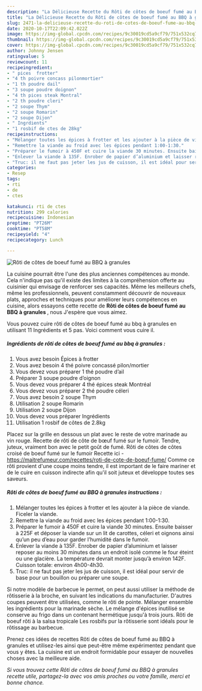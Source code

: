 ```yaml
---
description: "La Délicieuse Recette du Rôti de côtes de boeuf fumé au BBQ à granules"
title: "La Délicieuse Recette du Rôti de côtes de boeuf fumé au BBQ à granules"
slug: 2471-la-delicieuse-recette-du-roti-de-cotes-de-boeuf-fume-au-bbq-a-granules
date: 2020-10-17T22:09:42.022Z
image: https://img-global.cpcdn.com/recipes/9c30019cd5a9cf79/751x532cq70/roti-de-cotes-de-boeuf-fume-au-bbq-a-granules-photo-principale-de-la-recette.jpg
thumbnail: https://img-global.cpcdn.com/recipes/9c30019cd5a9cf79/751x532cq70/roti-de-cotes-de-boeuf-fume-au-bbq-a-granules-photo-principale-de-la-recette.jpg
cover: https://img-global.cpcdn.com/recipes/9c30019cd5a9cf79/751x532cq70/roti-de-cotes-de-boeuf-fume-au-bbq-a-granules-photo-principale-de-la-recette.jpg
author: Johnny Jensen
ratingvalue: 5
reviewcount: 11
recipeingredient:
- " pices  frotter"
- "4 th poivre concass pilonmortier"
- "1 th poudre dail"
- "3 soupe poudre doignon"
- "4 th pices steak Montral"
- "2 th poudre cleri"
- "2 soupe Thym"
- "2 soupe Romarin"
- "2 soupe Dijon"
- " Ingrdients"
- "1 rosbif de ctes de 28kg"
recipeinstructions:
- "Mélanger toutes les épices à frotter et les ajouter à la pièce de viande. Ficeler la viande."
- "Remettre la viande au froid avec les épices pendant 1:00-1:30."
- "Préparer le fumoir à 450F et cuire la viande 30 minutes. Ensuite baisser à 225F et déposer la viande sur un lit de carottes, céleri et oignons ainsi qu’un peu d’eau pour garder l’humidité dans le fumoir."
- "Enlever la viande à 135F. Enrober de papier d’aluminium et laisser reposer au moins 30 minutes dans un endroit isolé comme le four éteint ou une glacière. La température devrait monter jusqu’à environ 142F. Cuisson totale: environ 4h00-4h30."
- "Truc: il ne faut pas jeter les jus de cuisson, il est idéal pour servir de base pour un bouillon ou préparer une soupe."
categories:
- Resep
tags:
- rti
- de
- ctes

katakunci: rti de ctes 
nutrition: 299 calories
recipecuisine: Indonesian
preptime: "PT26M"
cooktime: "PT58M"
recipeyield: "4"
recipecategory: Lunch

---
```



![Rôti de côtes de boeuf fumé au BBQ à granules](https://img-global.cpcdn.com/recipes/9c30019cd5a9cf79/751x532cq70/roti-de-cotes-de-boeuf-fume-au-bbq-a-granules-photo-principale-de-la-recette.jpg)

La cuisine pourrait être l'une des plus anciennes compétences au monde. Cela n'indique pas qu'il existe des limites à la compréhension offerte au cuisinier qui envisage de renforcer ses capacités. Même les meilleurs chefs, même les professionnels, peuvent constamment découvrir de nouveaux plats, approches et techniques pour améliorer leurs compétences en cuisine, alors essayons cette recette de <strong> Rôti de côtes de boeuf fumé au BBQ à granules </strong>, nous J'espère que vous aimez.

<!--inarticleads1-->

Vous pouvez cuire rôti de côtes de boeuf fumé au bbq à granules en utilisant 11 Ingrédients et 5 pas. Voici comment vous cuire il.

##### Ingrédients de rôti de côtes de boeuf fumé au bbq à granules :

1. Vous avez besoin  Épices à frotter
1. Vous avez besoin 4 thé poivre concassé pilon/mortier
1. Vous devez vous préparer 1 thé poudre d’ail
1. Préparer 3 soupe poudre d’oignon
1. Vous devez vous préparer 4 thé épices steak Montréal
1. Vous devez vous préparer 2 thé poudre céleri
1. Vous avez besoin 2 soupe Thym
1. Utilisation 2 soupe Romarin
1. Utilisation 2 soupe Dijon
1. Vous devez vous préparer  Ingrédients
1. Utilisation 1 rosbif de côtes de 2.8kg


Placez sur la grille en dessous un plat avec le reste de votre marinade au vin rouge. Recette de rôti de côte de bœuf fumé sur le fumoir. Tendre, juteux, vraiment bon avec le petit goût de fumé. Rôti de côtes de côtes croisé de boeuf fumé sur le fumoir Recette ici - https://maitrefumeur.com/recettes/roti-de-cote-de-boeuf-fume/ Comme ce rôti provient d&#39;une coupe moins tendre, il est important de le faire mariner et de le cuire en cuisson indirecte afin qu&#39;il soit juteux et développe toutes ses saveurs. 

<!--inarticleads2-->

##### Rôti de côtes de boeuf fumé au BBQ à granules instructions :

1. Mélanger toutes les épices à frotter et les ajouter à la pièce de viande. Ficeler la viande.
1. Remettre la viande au froid avec les épices pendant 1:00-1:30.
1. Préparer le fumoir à 450F et cuire la viande 30 minutes. Ensuite baisser à 225F et déposer la viande sur un lit de carottes, céleri et oignons ainsi qu’un peu d’eau pour garder l’humidité dans le fumoir.
1. Enlever la viande à 135F. Enrober de papier d’aluminium et laisser reposer au moins 30 minutes dans un endroit isolé comme le four éteint ou une glacière. La température devrait monter jusqu’à environ 142F. Cuisson totale: environ 4h00-4h30.
1. Truc: il ne faut pas jeter les jus de cuisson, il est idéal pour servir de base pour un bouillon ou préparer une soupe.


Si notre modèle de barbecue le permet, on peut aussi utiliser la méthode de rôtisserie à la broche, en suivant les indications du manufacturier. D&#39;autres coupes peuvent être utilisées, comme le rôti de pointe. Mélanger ensemble les ingrédients pour la marinade sèche. Le mélange d&#39;épices inutilisé se conserve au frigo dans un contenant hermétique jusqu&#39;à trois jours. Rôti de boeuf rôti à la salsa tropicale Les rosbifs pur la rôtisserie sont idéals pour le rôtissage au barbecue. 

<!--inarticleads1-->

<p>
Prenez ces idées de recettes Rôti de côtes de boeuf fumé au BBQ à granules et utilisez-les ainsi que peut-être même expérimentez pendant que vous y êtes. La cuisine est un endroit formidable pour essayer de nouvelles choses avec la meilleure aide.
</p>

<p>
<i>Si vous trouvez cette Rôti de côtes de boeuf fumé au BBQ à granules recette utile, partagez-la avec vos amis proches ou votre famille, merci et bonne chance.</i>
</p>
